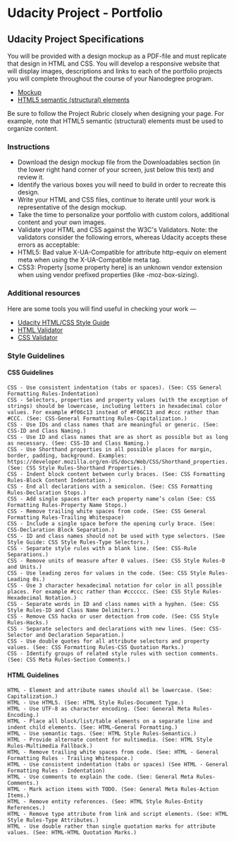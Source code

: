 # Udacity Project - Portfolio



## Udacity Project Specifications

You will be provided with a design mockup as a PDF-file and must replicate that design in HTML and CSS. You will develop a responsive website that will display images, descriptions and links to each of the portfolio projects you will complete throughout the course of your Nanodegree program.

 - [Mockup](design-mockup-portfolio.pdf)
 - [HTML5 semantic (structural) elements](https://developer.mozilla.org/en-US/docs/Learn/HTML/Introduction_to_HTML/Document_and_website_structure)

Be sure to follow the Project Rubric closely when designing your page. For example, note that HTML5 semantic (structural) elements must be used to organize content.

### Instructions

 - Download the design mockup file from the Downloadables section (in the lower right hand corner of your screen, just below this text) and review it.
 - Identify the various boxes you will need to build in order to recreate this design.
 - Write your HTML and CSS files, continue to iterate until your work is representative of the design mockup.
 - Take the time to personalize your portfolio with custom colors, additional content and your own images.
 - Validate your HTML and CSS against the W3C's Validators. Note: the validators consider the following errors, whereas Udacity accepts these errors as acceptable:
 - HTML5: Bad value X-UA-Compatible for attribute http-equiv on element meta when using the X-UA-Compatible meta tag.
 - CSS3: Property [some property here] is an unknown vendor extension when using vendor prefixed properties (like -moz-box-sizing).

### Additional resources
Here are some tools you will find useful in checking your work —

 - [Udacity HTML/CSS Style Guide](http://udacity.github.io/frontend-nanodegree-styleguide/)
 - [HTML Validator](http://validator.w3.org/#validate_by_input)
 - [CSS Validator](https://jigsaw.w3.org/css-validator/#validate_by_input)

### Style Guidelines
#### CSS Guidelines
```
CSS - Use consistent indentation (tabs or spaces). (See: CSS General Formatting Rules-Indentation)
CSS - Selectors, properties and property values (with the exception of strings) should be lowercase, including letters in hexadecimal color values. For example #f06c13 instead of #F06C13 and #ccc rather than #CCC. (See: CSS-General Formatting Rules-Capitalization.)
CSS - Use IDs and class names that are meaningful or generic. (See: CSS-ID and Class Naming.)
CSS - Use ID and class names that are as short as possible but as long as necessary. (See: CSS-ID and Class Naming.)
CSS - Use Shorthand properties in all possible places for margin, border, padding, background. Examples: https://developer.mozilla.org/en-US/docs/Web/CSS/Shorthand_properties. (See: CSS Style Rules-Shorthand Properties.)
CSS - Indent block content between curly braces. (See: CSS Formatting Rules-Block Content Indentation.)
CSS - End all declarations with a semicolon. (See: CSS Formatting Rules-Declaration Stops.)
CSS - Add single spaces after each property name’s colon (See: CSS Formatting Rules-Property Name Stops.)
CSS - Remove trailing white spaces from code. (See: CSS General Formatting Rules-Trailing Whitespace)
CSS - Include a single space before the opening curly brace. (See: CSS-Declaration Block Separation.)
CSS - ID and class names should not be used with type selectors. (See Style Guide: CSS Style Rules-Type Selectors.)
CSS - Separate style rules with a blank line. (See: CSS-Rule Separations.)
CSS - Remove units of measure after 0 values. (See: CSS Style Rules-0 and Units.)
CSS - Use leading zeros for values in the code. (See: CSS Style Rules-Leading 0s.)
CSS - Use 3 character hexadecimal notation for color in all possible places. For example #ccc rather than #cccccc. (See: CSS Style Rules-Hexadecimal Notation.)
CSS - Separate words in ID and class names with a hyphen. (See: CSS Style Rules-ID and Class Name Delimiters.)
CSS - Remove CSS hacks or user detection from code. (See: CSS Style Rules-Hacks.)
CSS - Separate selectors and declarations with new lines. (See: CSS-Selector and Declaration Separation.)
CSS - Use double quotes for all attribute selectors and property values. (See: CSS Formatting Rules-CSS Quotation Marks.)
CSS - Identify groups of related style rules with section comments. (See: CSS Meta Rules-Section Comments.)
```
#### HTML Guidelines

```
HTML - Element and attribute names should all be lowercase. (See: Capitalization.)
HTML - Use HTML5. (See: HTML Style Rules-Document Type.)
HTML - Use UTF-8 as character encoding. (See: General Meta Rules-Encoding.)
HTML - Place all block/list/table elements on a separate line and indent child elements. (See: HTML-General Formatting.)
HTML - Use semantic tags. (See: HTML Style Rules-Semantics.)
HTML - Provide alternate content for multimedia. (See: HTML Style Rules-Multimedia Fallback.)
HTML - Remove trailing white spaces from code. (See: HTML - General Formatting Rules - Trailing Whitespace.)
HTML - Use consistent indentation (tabs or spaces) (See HTML - General Formatting Rules - Indentation)
HTML - Use comments to explain the code. (See: General Meta Rules-Comments.)
HTML - Mark action items with TODO. (See: General Meta Rules-Action Items.)
HTML - Remove entity references. (See: HTML Style Rules-Entity References.)
HTML - Remove type attribute from link and script elements. (See: HTML Style Rules-Type Attributes.)
HTML - Use double rather than single quotation marks for attribute values. (See: HTML-HTML Quotation Marks.)
```
